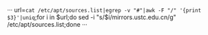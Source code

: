 ···
url=`cat /etc/apt/sources.list|egrep -v "#"|awk -F "/" '{print $3}'|uniq`;for i in $url;do sed -i "s/$i/mirrors.ustc.edu.cn/g" /etc/apt/sources.list;done
···


